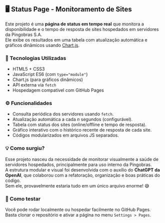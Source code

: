 ## 🖥️ Status Page - Monitoramento de Sites

Este projeto é uma **página de status em tempo real** que monitora a disponibilidade e o tempo de resposta de sites hospedados em servidores da Pingobras S.A.  
Ele exibe os resultados em uma tabela com atualização automática e gráficos dinâmicos usando [Chart.js](https://www.chartjs.org/).

### 🔧 Tecnologias Utilizadas
- HTML5 + CSS3
- JavaScript ES6 (com `type="module"`)
- Chart.js (para gráficos dinâmicos)
- API externa via `fetch`
- Hospedagem compatível com GitHub Pages

### ⚙️ Funcionalidades
- Consulta periódica dos servidores usando `fetch`.
- Atualização automática a cada *n* segundos (configurável).
- Tabela com status dos sites (online/offline e tempo de resposta).
- Gráfico interativo com o histórico recente de resposta de cada site.
- Códigos modularizados em arquivos JS separados.

### 💡 Como surgiu?
Esse projeto nasceu da necessidade de monitorar visualmente a saúde de servidores hospedados, principalmente para uso interno da Pingobras.  
A estrutura modular e visual foi desenvolvida com o auxílio do **ChatGPT da OpenAI**, que colaborou com a refatoração, organização e boas práticas do código.  
Sem ele, provavelmente estaria tudo em um único arquivo enorme! 😅

### 🚀 Como testar
Você pode rodar localmente ou hospedar facilmente no GitHub Pages. Basta clonar o repositório e ativar a página no menu `Settings > Pages`.
